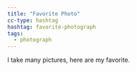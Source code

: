 ```yaml
---
title: "Favorite Photo"
cc-type: hashtag
hashtag: favorite-photograph
tags:
  - photograph
---
```

I take many pictures, here are my favorite.